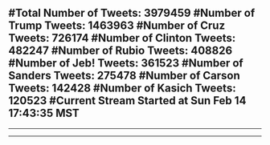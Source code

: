 #Total Number of Tweets: 3979459 
#Number of Trump Tweets: 1463963
#Number of Cruz Tweets: 726174
#Number of Clinton Tweets: 482247
#Number of Rubio Tweets: 408826
#Number of Jeb! Tweets: 361523
#Number of Sanders Tweets: 275478
#Number of Carson Tweets: 142428
#Number of Kasich Tweets: 120523
#Current Stream Started at Sun Feb 14 17:43:35 MST
---
---
---
